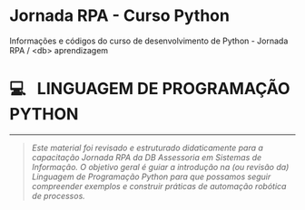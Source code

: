 # Jornada RPA - Curso Python
Informações e códigos do curso de desenvolvimento de Python - Jornada RPA / &lt;db> aprendizagem

# 💻 &nbsp; LINGUAGEM DE PROGRAMAÇÃO PYTHON
---  

> *Este material foi revisado e estruturado didaticamente para a capacitação Jornada RPA da DB Assessoria em Sistemas de Informação.
O objetivo geral é guiar a introdução na (ou revisão da) Linguagem de Programação Python para que possamos seguir compreender exemplos e construir práticas de automação robótica de processos.*
>
&nbsp;
